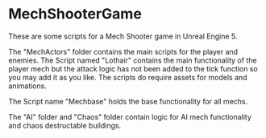 # MechShooterGame

These are some scripts for a Mech Shooter game in Unreal Engine 5.

The "MechActors" folder contains the main scripts for the player and enemies.
The Script named "Lothair" contains the main functionality of the player mech but the attack logic has not been added to the tick function so you may
add it as you like.
The scripts do require assets for models and animations.

The Script name "Mechbase" holds the base functionality for all mechs.

The "AI" folder and "Chaos" folder contain logic for AI mech functionality and chaos destructable buildings.
